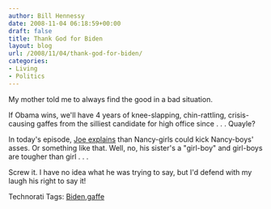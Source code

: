```yaml
---
author: Bill Hennessy
date: 2008-11-04 06:18:59+00:00
draft: false
title: Thank God for Biden
layout: blog
url: /2008/11/04/thank-god-for-biden/
categories:
- Living
- Politics
---
```


My mother told me to always find the good in a bad situation.

 

If Obama wins, we'll have 4 years of knee-slapping, chin-rattling, crisis-causing gaffes from the silliest candidate for high office since . . . Quayle? 

 

In today's episode, [Joe explains](https://elections.foxnews.com/2008/11/03/biden-offers-girls/) than Nancy-girls could kick Nancy-boys' asses. Or something like that. Well, no, his sister's a "girl-boy" and girl-boys are tougher than girl . . .

 

Screw it. I have no idea what he was trying to say, but I'd defend with my laugh his right to say it!

 

Technorati Tags: [Biden](https://technorati.com/tags/Biden),[gaffe](https://technorati.com/tags/gaffe)
